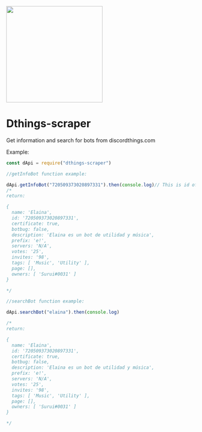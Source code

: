 <p>
<a href="https://bots.discordthings.com"><img src="https://cdn.discordapp.com/attachments/814920811190288477/846196959786172487/dthingsblob_4K.png" width="256" height="256"/></a>
</p>

# Dthings-scraper
Get information and search for bots from discordthings.com

Example:
```js
const dApi = require("dthings-scraper")

//getInfoBot function example:

dApi.getInfoBot("720509373020897331").then(console.log)// This is id of Elaina Bot
/*
return: 

{
  name: 'Elaina',
  id: '720509373020897331',
  certificate: true,
  botbug: false,
  description: 'Elaina es un bot de utilidad y música',
  prefix: 'e!',
  servers: 'N/A',
  votes: '25',
  invites: '98',
  tags: [ 'Music', 'Utility' ],
  page: [],
  owners: [ 'Surui#0031' ]
}

*/

//searchBot function example:

dApi.searchBot("elaina").then(console.log)

/*
return: 

{
  name: 'Elaina',
  id: '720509373020897331',
  certificate: true,
  botbug: false,
  description: 'Elaina es un bot de utilidad y música',
  prefix: 'e!',
  servers: 'N/A',
  votes: '25',
  invites: '98',
  tags: [ 'Music', 'Utility' ],
  page: [],
  owners: [ 'Surui#0031' ]
}

*/

```
